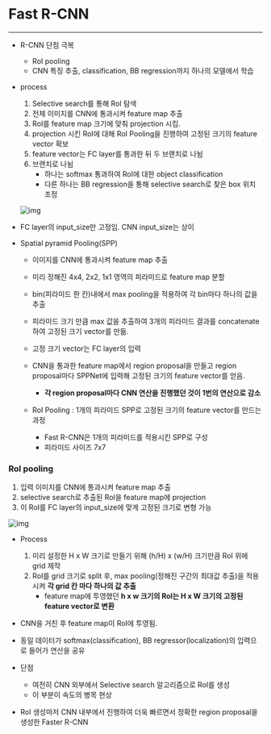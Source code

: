 # Fast R-CNN

<hr>

- R-CNN 단점 극복
  - RoI pooling
  - CNN 특징 추출, classification, BB regression까지 하나의 모델에서 학습

- process

  1. Selective search를 통해 RoI 탐색
  2. 전체 이미지를 CNN에 통과시켜 feature map 추출
  3. RoI를 feature map 크기에 맞춰 projection 시킴.
  4. projection 시킨 RoI에 대해 RoI Pooling을 진행하여 고정된 크기의 feature vector 확보
  5. feature vector는 FC layer를 통과한 뒤 두 브랜치로 나뉨
  6. 브랜치로 나뉨
     - 하나는 softmax 통과하여 RoI에 대한 object classification
     - 다른 하나는 BB regression을 통해 selective search로 찾은 box 위치 조정

  ![img](https://blog.kakaocdn.net/dn/IiNzk/btqA8iSURGO/8F29HIsdwxAd6kMUnuKuu1/img.png)



- FC layer의 input_size만 고정임. CNN input_size는 상이

- Spatial pyramid Pooling(SPP)

  - 이미지를 CNN에 통과시켜 feature map 추출
  - 미리 정해진 4x4, 2x2, 1x1 영역의 피라미드로 feature map 분할
  - bin(피라미드 한 칸)내에서 max pooling을 적용하여 각 bin마다 하나의 값을 추출
  - 피라미드 크기 만큼 max 값을 추출하여 3개의 피라미드 결과를 concatenate하여 고정된 크기 vector를 만듦.
  - 고정 크기 vector는 FC layer의 입력

  - CNN을 통과한 feature map에서 region proposal을 만들고 region proposal마다 SPPNet에 입력해 고정된 크기의 feature vector를 얻음.
    - **각 region proposal마다 CNN 연산을 진행했던 것이 1번의 연산으로 감소**
  - RoI Pooling : 1개의 피라미드 SPP로 고정된 크기의 feature vector를 만드는 과정
    - Fast R-CNN은 1개의 피라미드를 적용시킨 SPP로 구성
    - 피라미드 사이즈 7x7



### RoI pooling

1. 입력 이미지를 CNN에 통과시켜 feature map 추출
2. selective search로 추출된 RoI을 feature map에 projection
3. 이 RoI를 FC layer의 input_size에 맞게 고정된 크기로 변형 가능

![img](https://blog.kakaocdn.net/dn/oHUnL/btqBc5dG1ix/9EWJiCVhnHoTFZQTtCckYK/img.png)

- Process
  1. 미리 설정한 H x W 크기로 만들기 위해 (h/H) x (w/H) 크기만큼 RoI 위에 grid 제작
  2. RoI를 grid 크기로 split 후, max pooling(정해진 구간의 최대값 추출)을 적용시켜 **각 grid 칸 마다 하나의 값 추출**
     - feature map에 투영했던 **h x w 크기의 RoI는 H x W 크기의 고정된 feature vector로 변환**

- CNN을 거친 후 feature map이 RoI에 투영됨.
- 동일 데이터가 softmax(classification), BB regressor(localization)의 입력으로 들어가 연산을 공유



- 단점
  - 여전히 CNN 외부에서 Selective search 알고리즘으로 RoI를 생성
  - 이 부분이 속도의 병목 현상

- RoI 생성마저 CNN 내부에서 진행하여 더욱 빠르면서 정확한 region proposal을 생성한 Faster R-CNN